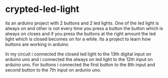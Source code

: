 # crypted-led-light
its an arduino project with 2 buttons and 2 led lights. One of the led light is always on and other is not every time you press a button the button which is always on closes and if you press the buttons at the right amount the led light which is closed becomes on for a while. Its a project to learn how buttons are working in arduino


In my circuit i connected the closed led light to the 13th digital input on arduino uno and i connected the always on led light to the 12th input on arduino uno.
For buttons i connected the first button to the 8th input and second button to the 7th input on ardunio uno.
